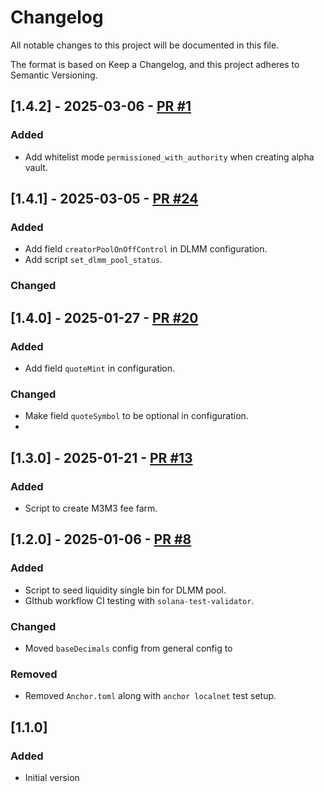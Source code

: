 # Changelog
All notable changes to this project will be documented in this file.

The format is based on Keep a Changelog, and this project adheres to Semantic Versioning.

## [1.4.2] - 2025-03-06 - [PR #1](https://github.com/MeteoraAg/meteora-pool-setup/pull/11)
### Added 
- Add whitelist mode `permissioned_with_authority` when creating alpha vault.

## [1.4.1] - 2025-03-05 - [PR #24](https://github.com/MeteoraAg/meteora-pool-setup/pull/24)
### Added 
- Add field `creatorPoolOnOffControl` in DLMM configuration.
- Add script `set_dlmm_pool_status`.

### Changed

## [1.4.0] - 2025-01-27 - [PR #20](https://github.com/MeteoraAg/meteora-pool-setup/pull/20)
### Added 
- Add field `quoteMint` in configuration. 

### Changed
- Make field `quoteSymbol` to be optional in configuration.
- 

## [1.3.0] - 2025-01-21 - [PR #13](https://github.com/MeteoraAg/meteora-pool-setup/pull/13)
### Added 
- Script to create M3M3 fee farm.

## [1.2.0] - 2025-01-06 - [PR #8](https://github.com/MeteoraAg/meteora-pool-setup/pull/8)

### Added 
- Script to seed liquidity single bin for DLMM pool.
- GIthub workflow CI testing with `solana-test-validator`.

### Changed
- Moved `baseDecimals` config from general config to 

### Removed
- Removed `Anchor.toml` along with `anchor localnet` test setup.

## [1.1.0]

### Added
- Initial version
